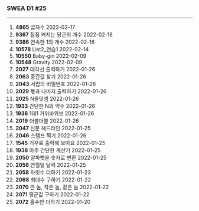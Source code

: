 ### SWEA D1  #25

---

1. **4865** 글자수  2022-02-17
2. **9367** 점점 커지는 당근의 개수  2022-02-16
3. **9386** 연속한 1의 개수 2022-02-16
4. **10578** List2_연습1  2022-02-14
5. **10550** Baby-gin  2022-02-09
6. **10548** Gravity  2022-02-09
7. **2027** 대각선 출력하기  2022-01-26
8. **2063** 중간값 찾기  2022-01-26
9. **2043** 서랍의 비밀번호  2022-01-26
10. **2029** 몫과 나머지 출력하기  2022-01-26 
11. **2025** N줄덧셈  2022-01-26
12. **1933** 간단한 N의 약수	2022-01-26
13. **1936** 1대1 가위바위보   2022-01-26
14. **2019** 더블더블  2022-01-26
15. **2047** 신문 헤드라인  2022-01-25
16. **2046** 스탬프 찍기  2022-01-26
17. **1545** 거꾸로 출력해 보아요  2022-01-25
18. **1938** 아주 간단한 계산기   2022-01-25
19. **2050** 알파벳을 숫자로 변환  2022-01-25
20. **2056** 연월일 달력  2022-01-25
21. **2058** 자릿수 더하기  2022-01-23
22. **2068** 최대수 구하기  2022-01-22
23. **2070** 큰 놈, 작은 놈, 같은 놈  2022-01-22
24. **2071** 평균값 구하기  2022-01-22
25. **2072** 홀수만 더하기  2022-01-20





































